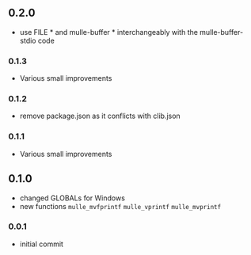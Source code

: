 ## 0.2.0

* use FILE * and mulle-buffer * interchangeably with the mulle-buffer-stdio code


### 0.1.3

* Various small improvements

### 0.1.2

* remove package.json as it conflicts with clib.json

### 0.1.1

* Various small improvements

## 0.1.0

* changed GLOBALs for Windows
* new functions `mulle_mvfprintf` `mulle_vprintf` `mulle_mvprintf`


### 0.0.1

* initial commit
